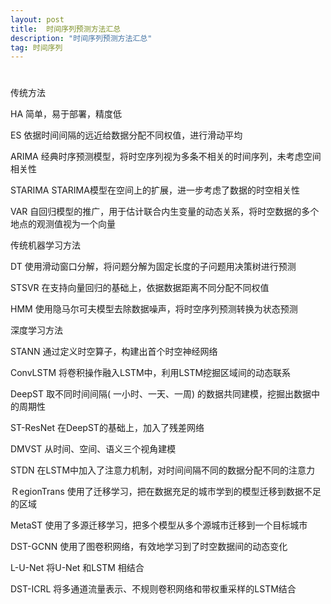 ```yaml
---
layout: post
title:  时间序列预测方法汇总
description: "时间序列预测方法汇总"
tag: 时间序列
---
```


#
传统方法

HA 简单，易于部署，精度低

ES 依据时间间隔的远近给数据分配不同权值，进行滑动平均

ARIMA 经典时序预测模型，将时空序列视为多条不相关的时间序列，未考虑空间相关性

STARIMA STARIMA模型在空间上的扩展，进一步考虑了数据的时空相关性

VAR 自回归模型的推广，用于估计联合内生变量的动态关系，将时空数据的多个地点的观测值视为一个向量

传统机器学习方法

DT 使用滑动窗口分解，将问题分解为固定长度的子问题用决策树进行预测

STSVR 在支持向量回归的基础上，依据数据距离不同分配不同权值

HMM 使用隐马尔可夫模型去除数据噪声，将时空序列预测转换为状态预测

深度学习方法

STANN 通过定义时空算子，构建出首个时空神经网络

ConvLSTM 将卷积操作融入LSTM中，利用LSTM挖掘区域间的动态联系

DeepST 取不同时间间隔( 一小时、一天、一周) 的数据共同建模，挖掘出数据中的周期性

ST-ResNet 在DeepST的基础上，加入了残差网络

DMVST 从时间、空间、语义三个视角建模

STDN 在LSTM中加入了注意力机制，对时间间隔不同的数据分配不同的注意力

ＲegionTrans 使用了迁移学习，把在数据充足的城市学到的模型迁移到数据不足的区域

MetaST 使用了多源迁移学习，把多个模型从多个源城市迁移到一个目标城市

DST-GCNN 使用了图卷积网络，有效地学习到了时空数据间的动态变化

L-U-Net 将U-Net 和LSTM 相结合

DST-ICRL 将多通道流量表示、不规则卷积网络和带权重采样的LSTM结合